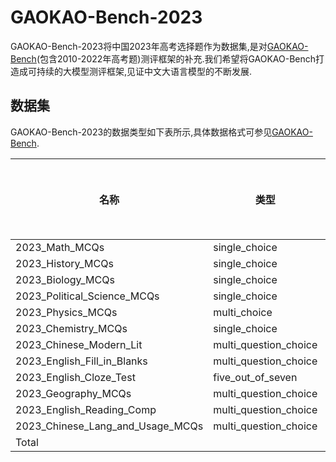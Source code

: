 # GAOKAO-Bench-2023

GAOKAO-Bench-2023将中国2023年高考选择题作为数据集,是对[GAOKAO-Bench](https://github.com/OpenLMLab/GAOKAO-Bench)(包含2010-2022年高考题)测评框架的补充.我们希望将GAOKAO-Bench打造成可持续的大模型测评框架,见证中文大语言模型的不断发展.

## 数据集

GAOKAO-Bench-2023的数据类型如下表所示,具体数据格式可参见[GAOKAO-Bench](https://github.com/OpenLMLab/GAOKAO-Bench).

| 名称                             | 类型                  | 选择题数量 |
| -------------------------------- | --------------------- | ---------- |
| 2023_Math_MCQs                   | single_choice         | 49         |
| 2023_History_MCQs                | single_choice         | 33         |
| 2023_Biology_MCQs                | single_choice         | 15         |
| 2023_Political_Science_MCQs      | single_choice         | 29         |
| 2023_Physics_MCQs                | multi_choice          | 11         |
| 2023_Chemistry_MCQs              | single_choice         | 9          |
| 2023_Chinese_Modern_Lit          | multi_question_choice | 12         |
| 2023_English_Fill_in_Blanks      | multi_question_choice | 70         |
| 2023_English_Cloze_Test          | five_out_of_seven     | 20         |
| 2023_Geography_MCQs              | multi_question_choice | 17         |
| 2023_English_Reading_Comp        | multi_question_choice | 60         |
| 2023_Chinese_Lang_and_Usage_MCQs | multi_question_choice | 4          |
| Total                            |                       | 329        |
